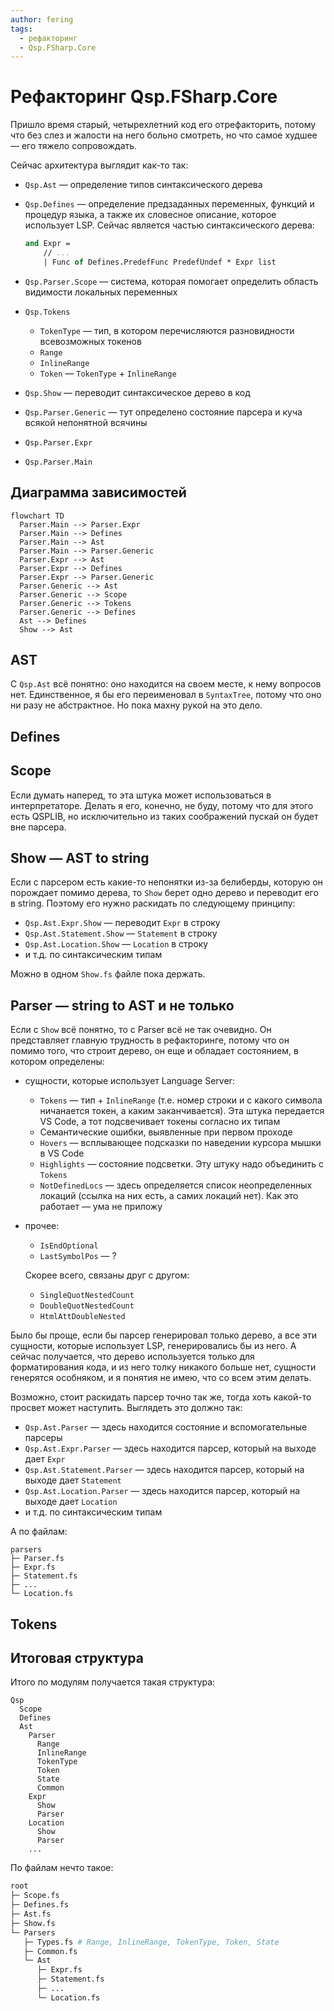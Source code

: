```yaml
---
author: fering
tags:
  - рефакторинг
  - Qsp.FSharp.Core
---
```


# Рефакторинг Qsp.FSharp.Core

Пришло время старый, четырехлетний код его отрефакторить, потому что без слез и жалости на него больно смотреть, но что самое худшее — его тяжело сопровождать.

Сейчас архитектура выглядит как-то так:

* `Qsp.Ast` — определение типов синтаксического дерева
* `Qsp.Defines` — определение предзаданных переменных, функций и процедур языка, а также их словесное описание, которое использует LSP. Сейчас является частью синтаксического дерева:

  ```fsharp
  and Expr =
      // ...
      | Func of Defines.PredefFunc PredefUndef * Expr list
  ```

* `Qsp.Parser.Scope` — система, которая помогает определить область видимости локальных переменных
* `Qsp.Tokens`
  * `TokenType` — тип, в котором перечисляются разновидности всевозможных токенов
  * `Range`
  * `InlineRange`
  * `Token` — `TokenType` + `InlineRange`
* `Qsp.Show` — переводит синтаксическое дерево в код
* `Qsp.Parser.Generic` — тут определено состояние парсера и куча всякой непонятной всячины
* `Qsp.Parser.Expr`
* `Qsp.Parser.Main`

## Диаграмма зависимостей

```mermaid
flowchart TD
  Parser.Main --> Parser.Expr
  Parser.Main --> Defines
  Parser.Main --> Ast
  Parser.Main --> Parser.Generic
  Parser.Expr --> Ast
  Parser.Expr --> Defines
  Parser.Expr --> Parser.Generic
  Parser.Generic --> Ast
  Parser.Generic --> Scope
  Parser.Generic --> Tokens
  Parser.Generic --> Defines
  Ast --> Defines
  Show --> Ast
```

## AST

С `Qsp.Ast` всё понятно: оно находится на своем месте, к нему вопросов нет. Единственное, я бы его переименовал в `SyntaxTree`, потому что оно ни разу не абстрактное. Но пока махну рукой на это дело.

## Defines

<!-- todo -->

## Scope

Если думать наперед, то эта штука может использоваться в интерпретаторе. Делать я его, конечно, не буду, потому что для этого есть QSPLIB, но исключительно из таких соображений пускай он будет вне парсера.

## Show — AST to string

Если с парсером есть какие-то непонятки из-за белиберды, которую он порождает помимо дерева, то `Show` берет одно дерево и переводит его в string. Поэтому его нужно раскидать по следующему принципу:

* `Qsp.Ast.Expr.Show` — переводит `Expr` в строку
* `Qsp.Ast.Statement.Show` — `Statement` в строку
* `Qsp.Ast.Location.Show` — `Location` в строку
* и т.д. по синтаксическим типам

Можно в одном `Show.fs` файле пока держать.

## Parser — string to AST и не только

Если с `Show` всё понятно, то с Parser всё не так очевидно. Он представляет главную трудность в рефакторинге, потому что он помимо того, что строит дерево, он еще и обладает состоянием, в котором определены:

* сущности, которые использует Language Server:
  * `Tokens` — тип + `InlineRange` (т.е. номер строки и с какого символа ничанается токен, а каким заканчивается). Эта штука передается VS Code, а тот подсвечивает токены согласно их типам
  * Семантические ошибки, выявленные при первом проходе
  * `Hovers` — всплывающее подсказки по наведении курсора мышки в VS Code
  * `Highlights` — состояние подсветки. Эту штуку надо объединить с `Tokens`
  * `NotDefinedLocs` — здесь определяется список неопределенных локаций (ссылка на них есть, а самих локаций нет). Как это работает — ума не приложу
* прочее:
  * `IsEndOptional`
  * `LastSymbolPos` — ?

  Скорее всего, связаны друг с другом:

  * `SingleQuotNestedCount`
  * `DoubleQuotNestedCount`
  * `HtmlAttDoubleNested`

Было бы проще, если бы парсер генерировал только дерево, а все эти сущности, которые использует LSP, генерировались бы из него. А сейчас получается, что дерево используется только для форматирования кода, и из него толку никакого больше нет, сущности генерятся особняком, и я понятия не имею, что со всем этим делать.

Возможно, стоит раскидать парсер точно так же, тогда хоть какой-то просвет может наступить. Выглядеть это должно так:

* `Qsp.Ast.Parser` — здесь находится состояние и вспомогательные парсеры
* `Qsp.Ast.Expr.Parser` — здесь находится парсер, который на выходе дает `Expr`
* `Qsp.Ast.Statement.Parser` — здесь находится парсер, который на выходе дает `Statement`
* `Qsp.Ast.Location.Parser` — здесь находится парсер, который на выходе дает `Location`
* и т.д. по синтаксическим типам

А по файлам:

```text
parsers
├─ Parser.fs
├─ Expr.fs
├─ Statement.fs
├─ ...
└─ Location.fs
```

## Tokens

<!-- todo -->

## Итоговая структура

Итого по модулям получается такая структура:

```text
Qsp
  Scope
  Defines
  Ast
    Parser
      Range
      InlineRange
      TokenType
      Token
      State
      Common
    Expr
      Show
      Parser
    Location
      Show
      Parser
    ...
```

По файлам нечто такое:

```bash
root
├─ Scope.fs
├─ Defines.fs
├─ Ast.fs
├─ Show.fs
└─ Parsers
   ├─ Types.fs # Range, InlineRange, TokenType, Token, State
   ├─ Common.fs
   └─ Ast
      ├─ Expr.fs
      ├─ Statement.fs
      ├─ ...
      └─ Location.fs
```
